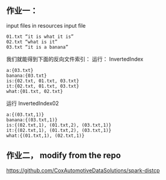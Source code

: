 ## 作业一：
input files in resources input file
```
01.txt “it is what it is”
02.txt “what is it”
03.txt “it is a banana”
```
我们就能得到下面的反向文件索引：
运行： InvertedIndex
```
a:{03.txt}
banana:{03.txt}
is:{02.txt, 01.txt, 03.txt}
it:{02.txt, 01.txt, 03.txt}
what:{01.txt, 02.txt}
```
运行 InvertedIndex02
```
a:{(03.txt,1)}
banana:{(03.txt,1)}
is:{(02.txt,1), (01.txt,2), (03.txt,1)}
it:{(02.txt,1), (01.txt,2), (03.txt,1)}
what:{(01.txt,1), (02.txt,1)}
```

## 作业二， modify from the repo
https://github.com/CoxAutomotiveDataSolutions/spark-distcp
